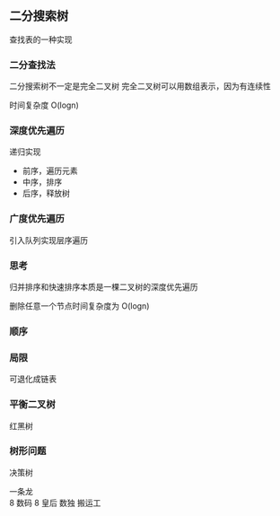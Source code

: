 ## 二分搜索树

查找表的一种实现

### 二分查找法

二分搜索树不一定是完全二叉树
完全二叉树可以用数组表示，因为有连续性

时间复杂度 O(logn)

### 深度优先遍历

递归实现

- 前序，遍历元素
- 中序，排序
- 后序，释放树

### 广度优先遍历

引入队列实现层序遍历

### 思考

归并排序和快速排序本质是一棵二叉树的深度优先遍历

删除任意一个节点时间复杂度为 O(logn)

### 顺序

### 局限

可退化成链表

### 平衡二叉树

红黑树

### 树形问题

决策树

一条龙  
8 数码
8 皇后
数独
搬运工
